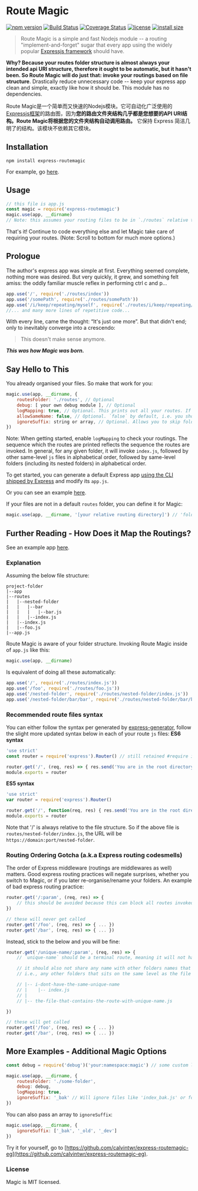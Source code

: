 # Route Magic
[![npm version](https://img.shields.io/npm/v/express-routemagic.svg?style=flat-square)](https://www.npmjs.com/package/express-routemagic)
[![Build Status](https://badgen.net/travis/calvintwr/express-routemagic?style=flat-square)](https://travis-ci.com/calvintwr/express-routemagic)
[![Coverage Status](https://badgen.net/coveralls/c/github/calvintwr/express-routemagic?style=flat-square)](https://coveralls.io/r/calvintwr/express-routemagic)
[![license](https://img.shields.io/npm/l/express-routemagic.svg?style=flat-square)](https://www.npmjs.com/package/express-routemagic)
[![install size](https://badgen.net/packagephobia/install/express-routemagic?style=flat-square)](https://packagephobia.now.sh/result?p=express-routemagic)

>Route Magic is a simple and fast Nodejs module -- a routing "implement-and-forget" sugar that every app using the widely popular [Expressjs framework](https://github.com/expressjs/express) should have.

**Why? Because your routes folder structure is almost always your intended api URI structure, therefore it ought to be automatic, but it hasn't been. So Route Magic will do just that: invoke your routings based on file structure**. Drastically reduce unnecessary code -- keep your express app clean and simple, exactly like how it should be. This module has no dependencies.

Route Magic是一个简单而又快速的Nodejs模块。它可自动化广泛使用的[Expressjs框架](https://github.com/expressjs/express)的路由图，因为**您的路由文件夹结构几乎都是您想要的API URI结构。Route Magic将根据您的文件夹结构自动调用路由。** 它保持 Express 简洁几明了的结构。该模块不依赖其它模块。

## Installation

```
npm install express-routemagic
```
For example, go [here](https://github.com/calvintwr/express-routemagic-eg).

## Usage

```js
// this file is app.js
const magic = require('express-routemagic')
magic.use(app, __dirname)
// Note: this assumes your routing files to be in `./routes` relative to this file that invoked it.
```
That's it! Continue to code everything else and let Magic take care of requiring your routes.
(Note: Scroll to bottom for much more options.)

## Prologue
The author's express app was simple at first. Everything seemed complete, nothing more was desired. But very quickly, it grew, and something felt amiss: the oddly familiar muscle reflex in performing ctrl c and p...

```js
app.use('/', require('./routes/index'))
app.use('/somePath', require('./routes/somePath'))
app.use('/i/keep/repeating/myself', require('./routes/i/keep/repeating/myself'))
//... and many more lines of repetitive code...
```
With every line, came the thought: “It's just one more”. But that didn't end; only to inevitably converge into a crescendo:

>This doesn't make sense anymore.

**_This was how Magic was born._**

## Say Hello to This

You already organised your files. So make that work for you:

```js
magic.use(app, __dirname, {
    routesFolder: './routes', // Optional
    debug: [ your own debug module ], // Optional
    logMapping: true, // Optional. This prints out all your routes. If no debug module is passed, it uses console.log by default
    allowSameName: false, // Optional. `false` by default, i.e. you should not have a `foo.js` and a folder named `foo` sitting at the same level. That's poor organisation.
    ignoreSuffix: string or array, // Optional. Allows you to skip folders or files with a suffix.
})
```
Note: When getting started, enable `logMapping` to check your routings. The sequence which the routes are printed reflects the sequence the routes are invoked. In general, for any given folder, it will invoke `index.js`, followed by other same-level `js` files in alphabetical order, followed by same-level folders (including its nested folders) in alphabetical order.

To get started, you can generate a default Express app [using the CLI shipped by Express](https://expressjs.com/en/starter/generator.html) and modify its `app.js`.

Or you can see an example [here](https://github.com/calvintwr/express-routemagic-eg).

If your files are not in a default `routes` folder, you can define it for Magic:
```js
magic.use(app, __dirname, '[your relative routing directory]') // 'folder' is same as './folder'
```

## Further Reading - How Does it Map the Routings?

See an example app [here](https://github.com/calvintwr/express-routemagic-eg).

### Explanation

Assuming the below file structure:

```
project-folder
|--app
|--routes
|   |--nested-folder
|   |   |--bar
|   |   |   |--bar.js
|   |   |--index.js
|   |--index.js
|   |--foo.js
|--app.js
```
Route Magic is aware of your folder structure. Invoking Route Magic inside of `app.js` like this:
```js
magic.use(app, __dirname)
```
Is equivalent of doing all these automatically:
```js
app.use('/', require('./routes/index.js'))
app.use('/foo', require('./routes/foo.js'))
app.use('/nested-folder', require('./routes/nested-folder/index.js'))
app.use('/nested-folder/bar/bar', require('./routes/nested-folder/bar/bar.js')) // note the 2 bars here.
```
### Recommended route files syntax
You can either follow the syntax per generated by [express-generator](https://expressjs.com/en/starter/generator.html), follow the slight more updated syntax below in each of your route `js` files:
**ES6 syntax**
```js
'use strict'
const router = require('express').Router() // still retained #require instead of #import due practicable compatibility.

router.get('/', (req, res) => { res.send('You are in the root directory of this file.') })
module.exports = router
```
**ES5 syntax**
```js
'use strict'
var router = require('express').Router()

router.get('/', function(req, res) { res.send('You are in the root directory of this file.') })
module.exports = router
```

Note that '/' is always relative to the file structure. So if the above file is `routes/nested-folder/index.js`, the URL will be `https://domain:port/nested-folder`.

### Routing Ordering Gotcha (a.k.a Express routing codesmells)
The order of Express middleware (routings are middlewares as well) matters. Good express routing practices will negate surprises, whether you switch to Magic, or if you later re-organise/rename your folders. An example of bad express routing practice:

```js
router.get('/:param', (req, res) => {
    // this should be avoided because this can block all routes invoked below it if it's invoked before them.
})

// these will never get called
router.get('/foo', (req, res) => { ... })
router.get('/bar', (req, res) => { ... })
```
Instead, stick to the below and you will be fine:
```js
router.get('/unique-name/:param', (req, res) => {
    // `unique-name` should be a terminal route, meaning it will not have any subpath under it.

    // it should also not share any name with other folders names that sits on the same level with its containing file.
    // i.e., any other folders that sits on the same level as the file that contains this `unique-name` route, should not have the name `unique-name`.

    // |-- i-dont-have-the-same-unique-name
    // |    |-- index.js
    // |
    // |-- the-file-that-contains-the-route-with-unique-name.js

})

// these will get called
router.get('/foo', (req, res) => { ... })
router.get('/bar', (req, res) => { ... })
```

## More Examples - Additional Magic Options

```js
const debug = require('debug')('your:namespace:magic') // some custom logging module

magic.use(app, __dirname, {
    routesFolder: './some-folder',
    debug: debug,
    logMapping: true,
    ignoreSuffix: '_bak' // Will ignore files like 'index_bak.js' or folders like 'api_v1_bak'.
})
```
You can also pass an array to `ignoreSuffix`:

```js
magic.use(app, __dirname, {
    ignoreSuffix: ['_bak', '_old', '_dev']
})
```
Try it for yourself, go to [https://github.com/calvintwr/express-routemagic-eg](https://github.com/calvintwr/express-routemagic-eg).

### License

Magic is MIT licensed.
